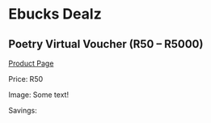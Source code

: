 
# Ebucks Dealz
## Poetry Virtual Voucher (R50 – R5000)
[Product Page](https://www.ebucks.com/web/shop/productSelected.do?prodId=280721227&catId=227677169)

Price: R50

Image: Some text!

Savings: 


	
